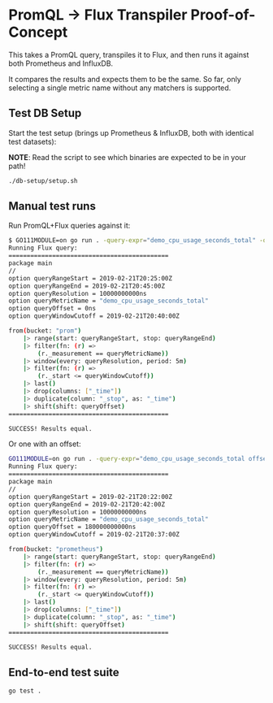 # PromQL -> Flux Transpiler Proof-of-Concept

This takes a PromQL query, transpiles it to Flux, and then runs it against both Prometheus and InfluxDB.

It compares the results and expects them to be the same. So far, only selecting a single metric name without any matchers is supported.

## Test DB Setup

Start the test setup (brings up Prometheus & InfluxDB, both with identical test datasets):

**NOTE**: Read the script to see which binaries are expected to be in your path!

```bash
./db-setup/setup.sh
```

## Manual test runs

Run PromQL+Flux queries against it:

```bash
$ GO111MODULE=on go run . -query-expr="demo_cpu_usage_seconds_total" -query-start=1550781000000 -query-end=1550781900000 -query-resolution=10s
Running Flux query:
============================================
package main
//
option queryRangeStart = 2019-02-21T20:25:00Z
option queryRangeEnd = 2019-02-21T20:45:00Z
option queryResolution = 10000000000ns
option queryMetricName = "demo_cpu_usage_seconds_total"
option queryOffset = 0ns
option queryWindowCutoff = 2019-02-21T20:40:00Z

from(bucket: "prom")
	|> range(start: queryRangeStart, stop: queryRangeEnd)
	|> filter(fn: (r) =>
		(r._measurement == queryMetricName))
	|> window(every: queryResolution, period: 5m)
	|> filter(fn: (r) =>
		(r._start <= queryWindowCutoff))
	|> last()
	|> drop(columns: ["_time"])
	|> duplicate(column: "_stop", as: "_time")
	|> shift(shift: queryOffset)
============================================

SUCCESS! Results equal.
```

Or one with an offset:

```bash
GO111MODULE=on go run . -query-expr="demo_cpu_usage_seconds_total offset 3m" -query-start=1550781000000 -query-end=1550781900000 -query-resolution=10s
Running Flux query:
============================================
package main
//
option queryRangeStart = 2019-02-21T20:22:00Z
option queryRangeEnd = 2019-02-21T20:42:00Z
option queryResolution = 10000000000ns
option queryMetricName = "demo_cpu_usage_seconds_total"
option queryOffset = 180000000000ns
option queryWindowCutoff = 2019-02-21T20:37:00Z

from(bucket: "prometheus")
	|> range(start: queryRangeStart, stop: queryRangeEnd)
	|> filter(fn: (r) =>
		(r._measurement == queryMetricName))
	|> window(every: queryResolution, period: 5m)
	|> filter(fn: (r) =>
		(r._start <= queryWindowCutoff))
	|> last()
	|> drop(columns: ["_time"])
	|> duplicate(column: "_stop", as: "_time")
	|> shift(shift: queryOffset)
============================================

SUCCESS! Results equal.
```

## End-to-end test suite

```
go test .
```

